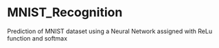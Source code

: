 # MNIST_Recognition
Prediction of MNIST dataset using a Neural Network assigned with ReLu function and softmax
